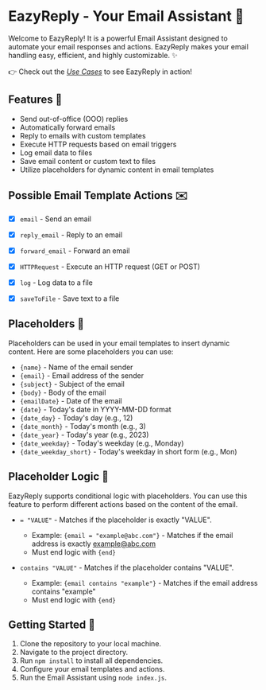 # EazyReply - Your Email Assistant 💌

Welcome to EazyReply! It is a powerful Email Assistant designed to automate your email responses and actions. EazyReply makes your email handling easy, efficient, and highly customizable. ✨ 

👉 Check out the *[Use Cases](./examples/usecases.md)* to see EazyReply in action!

## Features 🌟

- Send out-of-office (OOO) replies
- Automatically forward emails
- Reply to emails with custom templates
- Execute HTTP requests based on email triggers
- Log email data to files
- Save email content or custom text to files
- Utilize placeholders for dynamic content in email templates

## Possible Email Template Actions ✉️

- [x] `email` - Send an email
- [x] `reply_email` - Reply to an email
- [x] `forward_email` - Forward an email
- [x] `HTTPRequest` - Execute an HTTP request (GET or POST)
- [x] `log` - Log data to a file
- [x] `saveToFile` - Save text to a file


## Placeholders 📝

Placeholders can be used in your email templates to insert dynamic content. Here are some placeholders you can use:

- `{name}` - Name of the email sender
- `{email}` - Email address of the sender
- `{subject}` - Subject of the email
- `{body}` - Body of the email
- `{emailDate}` - Date of the email
- `{date}` - Today's date in YYYY-MM-DD format
- `{date_day}` - Today's day (e.g., 12)
- `{date_month}` - Today's month (e.g., 3)
- `{date_year}` - Today's year (e.g., 2023)
- `{date_weekday}` - Today's weekday (e.g., Monday)
- `{date_weekday_short}` - Today's weekday in short form (e.g., Mon)

## Placeholder Logic 🧠

EazyReply supports conditional logic with placeholders. You can use this feature to perform different actions based on the content of the email.

- `= "VALUE"` - Matches if the placeholder is exactly "VALUE".
  - Example: `{email = "example@abc.com"}` - Matches if the email address is exactly example@abc.com
  - Must end logic with `{end}`

- `contains "VALUE"` - Matches if the placeholder contains "VALUE".
  - Example: `{email contains "example"}` - Matches if the email address contains "example"
  - Must end logic with `{end}`

## Getting Started 🚀

1. Clone the repository to your local machine.
2. Navigate to the project directory.
3. Run `npm install` to install all dependencies.
4. Configure your email templates and actions.
5. Run the Email Assistant using `node index.js`.

